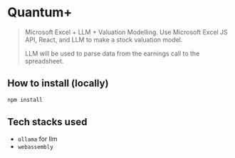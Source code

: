 # Quantum+

> Microsoft Excel + LLM + Valuation Modelling. Use Microsoft Excel JS API, React, and LLM to make a stock valuation model.
>
> LLM will be used to parse data from the earnings call to the spreadsheet.

## How to install (locally)

```bash
npm install
``` 

## Tech stacks used

- `ollama` for llm
- `webassembly`
